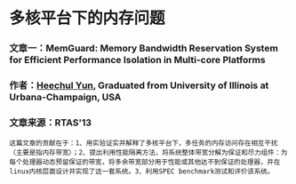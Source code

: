 # 多核平台下的内存问题

### 文章一：MemGuard: Memory Bandwidth Reservation System for Efficient Performance Isolation in Multi-core Platforms

### 作者：[Heechul Yun](http://www.ittc.ku.edu/~heechul/), Graduated from University of Illinois at Urbana-Champaign, USA

### 文章来源：RTAS'13

    这篇文章的贡献在于：1、用实验证实并解释了多核平台下，多任务的内存访问存在相互干扰（主要是指内存带宽）；2、提出利用性能隔离方法，将系统整体带宽分解为保证和尽力组件：为每个处理器动态预留保证的带宽，将多余带宽部分用于性能或其他达不到保证的处理器，并在linux内核层面设计并实现了这一套系统。3、利用SPEC benchmark测试和评价该系统。

